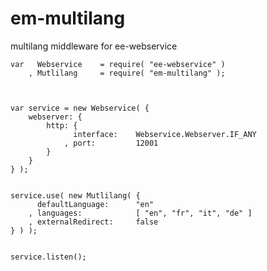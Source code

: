 em-multilang
============

multilang middleware for ee-webservice


	var   Webservice 	= require( "ee-webservice" )
		, Mutlilang 	= require( "em-multilang" );



	var service = new Webservice( {
		webserver: {
			http: {
				  interface: 	Webservice.Webserver.IF_ANY 
				, port: 		12001
			}
		}
	} );


	service.use( new Mutlilang( {
		  defaultLanguage: 		"en"
		, languages: 			[ "en", "fr", "it", "de" ]
		, externalRedirect: 	false
	} ) );


	service.listen();

